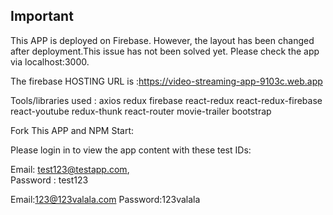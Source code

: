 ## Important

This APP is deployed on Firebase. However, the layout has been changed after deployment.This issue has not been solved yet. Please check the app via localhost:3000.

The firebase HOSTING URL is :https://video-streaming-app-9103c.web.app

Tools/libraries used :
axios
redux
firebase
react-redux
react-redux-firebase
react-youtube
redux-thunk
react-router
movie-trailer
bootstrap

Fork This APP and NPM Start:

Please login in to view the app content with these test IDs:

Email: test123@testapp.com,  
Password : test123

Email:123@123valala.com
Password:123valala
